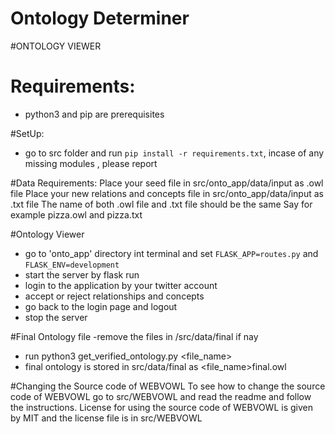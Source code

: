 # Ontology Determiner
#ONTOLOGY VIEWER

# Requirements:
- python3 and pip are prerequisites

#SetUp:
- go to src folder and run `pip install -r requirements.txt`, incase of any missing modules , please report

#Data Requirements:
Place your seed file in src/onto_app/data/input as .owl file
Place your new relations and concepts file in src/onto_app/data/input as .txt file
The name of both .owl file and .txt file should be the same 
Say for example pizza.owl and pizza.txt


#Ontology Viewer
- go to 'onto_app' directory int terminal and set `FLASK_APP=routes.py` and `FLASK_ENV=development`
- start the server by flask run
- login to the application by your twitter account 
- accept or reject relationships and concepts
- go back to the login  page and logout
- stop the server

#Final Ontology file
-remove the files in /src/data/final if nay
- run python3 get_verified_ontology.py <file_name>
- final ontology is stored in src/data/final as <file_name>final.owl

#Changing the Source code of WEBVOWL
To see how to change the source code of WEBVOWL go to src/WEBVOWL and read the readme and follow the instructions.
License for using the source code of WEBVOWL is given by MIT and the license file is in src/WEBVOWL




